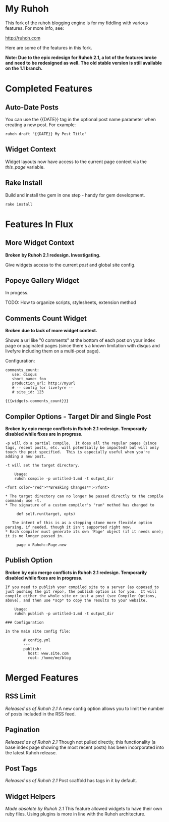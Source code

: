 # My Ruhoh

This fork of the ruhoh blogging engine is for my fiddling with various 
features.  For more info, see:

<http://ruhoh.com>

Here are some of the features in this fork.

**Note:  Due to the epic redesign for Ruhoh 2.1, a lot of the features broke and need to be redesigned as well.  The old stable version is still available on the 1.1 branch.**

# Completed Features

## Auto-Date Posts

You can use the {{DATE}} tag in the optional post name parameter when creating a new post.  For example:

    ruhoh draft "{{DATE}} My Post Title"

## Widget Context

Widget layouts now have access to the current page context via the *this_page* variable.

## Rake Install

Build and install the gem in one step - handy for gem development.

	rake install

# Features In Flux

## More Widget Context

**Broken by Ruhoh 2.1 redesign.  Investigating.**

Give widgets access to the current *post* and global site config.

## Popeye Gallery Widget
In progess.  

TODO:  How to organize scripts, stylesheets, extension method

## Comments Count Widget

**Broken due to lack of more widget context.**

Shows a url like "0 comments" at the bottom of each post on your index page or paginated pages (since there's a known limitation with disqus and livefyre including them on a multi-post page).

Configuration:

    comments_count:
       use: disqus
       short_name: foo
       production_url: http://myurl
       # -- config for livefyre --
       # site_id: 123

    {{{widgets.comments_count}}}

## Compiler Options - Target Dir and Single Post

**Broken by epic merge conflicts in Ruhoh 2.1 redesign.  Temporarily disabled while fixes are in progress.**

	-p will do a partial compile.  It does all the regular pages (since tags, recent posts, etc. will potentially be impacted) but will only touch the post specified.  This is especially useful when you're adding a new post.

	-t will set the target directory.

	    Usage:
	    ruhoh compile -p untitled-1.md -t output_dir

	<font color="red">**Breaking Changes**:</font> 

	* The target directory can no longer be passed directly to the compile command; use -t.
	* The signature of a custom compiler's "run" method has changed to

	     def self.run(target, opts) 

	   The intent of this is as a stepping stone more flexible option parsing, if needed, though it isn't supported right now.
	* Each compiler must generate its own 'Page' object (if it needs one); it is no longer passed in.

	     page = Ruhoh::Page.new

## Publish Option

**Broken by epic merge conflicts in Ruhoh 2.1 redesign.  Temporarily disabled while fixes are in progress.**

	If you need to publish your compiled site to a server (as opposed to just pushing the git repo), the publish option is for you.  It will compile either the whole site or just a post (see Compiler Options, above), and then use *scp* to copy the results to your website.

	    Usage:
	    ruhoh publish -p untitled-1.md -t output_dir

	### Configuration

	In the main site config file:

		    # config.yml
		    ---
			publish:
			  host: www.site.com
			  root: /home/me/blog


# Merged Features

## RSS Limit 
*Released as of Ruhoh 2.1*
A new config option allows you to limit the number of posts included in the RSS feed.  

## Pagination
*Released as of Ruhoh 2.1*
Though not pulled directly, this functionality (a base index page showing the most recent posts) has been incorporated into the latest Ruhoh release.

## Post Tags
*Released as of Ruhoh 2.1*
Post scaffold has tags in it by default.

## Widget Helpers
*Made obsolete by Ruhoh 2.1*
This feature allowed widgets to have their own ruby files.  Using plugins is more in line with the Ruhoh architecture.


